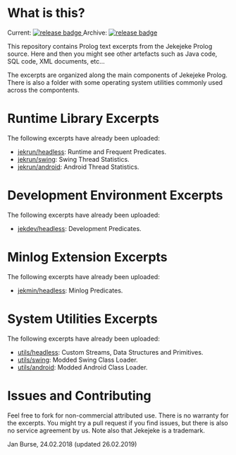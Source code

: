 # What is this?

Current: [
![release badge](https://img.shields.io/badge/release-v1.4.0-green.svg)
](https://github.com/jburse/jekejeke-devel/releases/tag/v1.4.0) Archive: [
![release badge](https://img.shields.io/badge/release-v1.3.8-green.svg)
](https://github.com/jburse/jekejeke-devel/releases/tag/v1.3.8)

This repository contains Prolog text excerpts from
the Jekejeke Prolog source. Here and then you might
see other artefacts such as Java code, SQL code, XML
documents, etc...

The excerpts are organized along the main components of
Jekejeke Prolog. There is also a folder with some operating
system utilities commonly used across the compontents.

# Runtime Library Excerpts

The following excerpts have already been uploaded:
- [jekrun/headless](https://github.com/jburse/jekejeke-devel/tree/master/jekrun/headless):
  Runtime and Frequent Predicates.
- [jekrun/swing](https://github.com/jburse/jekejeke-devel/tree/master/jekrun/swing):
  Swing Thread Statistics.
- [jekrun/android](https://github.com/jburse/jekejeke-devel/tree/master/jekrun/android):
  Android Thread Statistics.

# Development Environment Excerpts

The following excerpts have already been uploaded:
- [jekdev/headless](https://github.com/jburse/jekejeke-devel/tree/master/jekdev/headless):
  Development Predicates.

# Minlog Extension Excerpts

The following excerpts have already been uploaded:
- [jekmin/headless](https://github.com/jburse/jekejeke-devel/tree/master/jekmin/headless):
  Minlog Predicates.

# System Utilities Excerpts

The following excerpts have already been uploaded:
- [utils/headless](https://github.com/jburse/jekejeke-devel/tree/master/utils/headless):
  Custom Streams, Data Structures and Primitives.
- [utils/swing](https://github.com/jburse/jekejeke-devel/tree/master/utils/swing):
  Modded Swing Class Loader.
- [utils/android](https://github.com/jburse/jekejeke-devel/tree/master/utils/android):
  Modded Android Class Loader.

# Issues and Contributing

Feel free to fork for non-commercial attributed use. There
 is no warranty for the excerpts. You might try a pull
request if you find issues, but there is also no service
agreement by us. Note also that Jekejeke is a trademark.

Jan Burse, 24.02.2018 (updated 26.02.2019)
